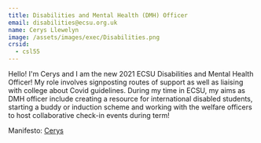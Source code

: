 ```yaml
---
title: Disabilities and Mental Health (DMH) Officer
email: disabilities@ecsu.org.uk
name: Cerys Llewelyn
image: /assets/images/exec/Disabilities.png
crsid:
  - csl55
---
```

Hello! I'm Cerys and I am the new 2021 ECSU Disabilities and Mental Health Officer! My role involves signposting routes of support as well as liaising with college about Covid guidelines. During my time in ECSU, my aims as DMH officer include creating a resource for international disabled students, starting a buddy or induction scheme and working with the welfare officers to host collaborative check-in events during term!

Manifesto: [Cerys](https://drive.google.com/file/d/143MzbweCY_xs0oykdoGUb4B3iXS5rCLP/view?usp=sharing)